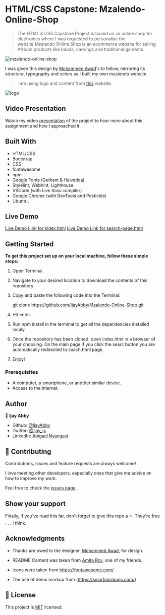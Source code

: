 # HTML/CSS Capstone: Mzalendo-Online-Shop

> The HTML & CSS Capstone Project is based on an online shop for electronics where I was requested to personalise the website.Mzalendo Online Shop is an ecommerce website for selling African products like beads, carvings and traditional gaments.
 

![mzalendo-online-shop](https://user-images.githubusercontent.com/43843720/91908574-7639f680-ecb4-11ea-88b2-2a484990fba2.jpg)

I was given this design by [Mohammed Awad](https://www.behance.net/gallery/24796463/ZATTIX)'s to follow, mirroring its structure, typography and colors as I built my own mzalendo website.

> I am using logo and content from [this](https://hatchful.shopify.com/onboarding/pick-space) website.

![logo](https://user-images.githubusercontent.com/43843720/91909128-52c37b80-ecb5-11ea-8ef3-ef390b3fd6ef.png)


## Video Presentation

Watch my video [presentation](https://www.loom.com/share/4141b39bb9744409b6be79c5fcd400aa) of the project to hear more about this assignment and how I approached it.

## Built With

- HTML/CSS
- Bootstrap
- CSS
- fontawesome
- npm
- Google Fonts (Gotham & Helvetica)
- Stylelint, Webhint, Lighthouse
- VSCode (with Live Sass compiler)
- Google Chrome (with DevTools and Pesticide)
- Ubuntu.

## Live Demo

[Live Demo Link for index.html](https://raw.githack.com/IjayAbby/Mzalendo-Online-Shop/development/index.html)
[Live Demo Link for search-page.html](https://raw.githack.com/IjayAbby/Mzalendo-Online-Shop/development/search.html)


## Getting Started

**To get this project set up on your local machine, follow these simple steps:**

1. Open Terminal.

2. Navigate to your desired location to download the contents of this repository.

3. Copy and paste the following code into the Terminal:


    git clone https://github.com/IjayAbby/Mzalendo-Online-Shop.git

4. Hit enter.

5. Run npm install in the terminal to get all the dependencies installed localy.

6. Once the repository has been cloned, open index.html in a browser of your choosing. On the main page if you click the searc button you are automatically redirected to seach.html page.

7. Enjoy!


### Prerequisites

- A computer, a smartphone, or another similar device.
- Access to the internet.

## Author

👤 **Ijay Abby**

- Github: [@IjayAbby](https://github.com/IjayAbby)
- Twitter: [@Ijay_js](https://twitter.com/Ijay_js)
- LinkedIn: [Abigael Nyangasi](https://www.linkedin.com/in/ijayabby4/)

## 🤝 Contributing

Contributions, issues and feature requests are always welcome!

I love meeting other developers, especially ones that give me advice on how to improve my work.

Feel free to check the [issues page](https://github.com/IjayAbby/Mzalendo-Online-Shop/issues).

## Show your support

Finally, if you've read this far, don't forget to give this repo a ⭐️. They're free . . . I think.

## Acknowledgments

- Thanks are owed to the designer, [Mohammed Awad](https://www.behance.net/gallery/24796463/ZATTIX), for design.

- README Content was taken from [Amita Roy](https://github.com/Amita-Roy), one of my friends.

- Icons were taken from https://fontawesome.com/

- The use of demo morkup from (https://smartmockups.com/)



## 📝 License

This project is [MIT](lic.url) licensed.
